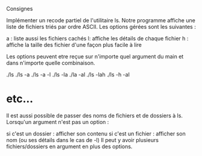 Consignes

Implémenter un recode partiel de l'utilitaire ls. Notre programme affiche une liste de fichiers triés par ordre ASCII. Les options gérées sont les suivantes :

a : liste aussi les fichiers cachés
l: affiche les détails de chaque fichier
h : affiche la taille des fichier d'une façon plus facile à lire

Les options peuvent etre reçue sur n'importe quel argument du main et dans n'importe quelle combinaison.

./ls
./ls -a
./ls -a -l
./ls -la
./la -al
./ls -lah
./ls -h -al
# etc...
Il est aussi possible de passer des noms de fichiers et de dossiers à ls. Lorsqu'un argument n'est pas un option :

si c'est un dossier : afficher son contenu
si c'est un fichier : afficher son nom (ou ses détails dans le cas de -l)
Il peut y avoir plusieurs fichiers/dossiers en argument en plus des options.
